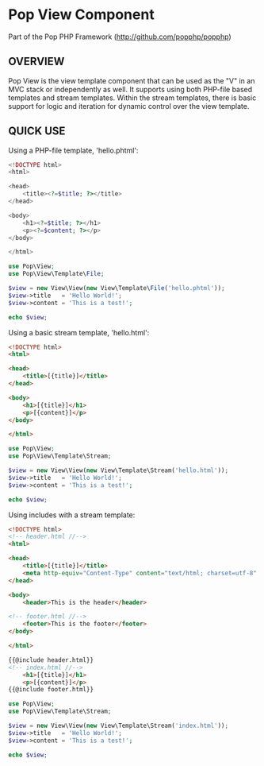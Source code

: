 Pop View Component
==================
Part of the Pop PHP Framework (http://github.com/popphp/popphp)

OVERVIEW
--------
Pop View is the view template component that can be used as the "V" in
an MVC stack or independently as well. It supports using both PHP-file
based templates and stream templates. Within the stream templates, there
is basic support for logic and iteration for dynamic control over
the view template.

QUICK USE
---------

Using a PHP-file template, 'hello.phtml':

```php
<!DOCTYPE html>
<html>

<head>
    <title><?=$title; ?></title>
</head>

<body>
    <h1><?=$title; ?></h1>
    <p><?=$content; ?></p>
</body>

</html>
```

```php
use Pop\View;
use Pop\View\Template\File;

$view = new View\View(new View\Template\File('hello.phtml'));
$view->title   = 'Hello World!';
$view->content = 'This is a test!';

echo $view;
```

Using a basic stream template, 'hello.html':

```html
<!DOCTYPE html>
<html>

<head>
    <title>[{title}]</title>
</head>

<body>
    <h1>[{title}]</h1>
    <p>[{content}]</p>
</body>

</html>
```

```php
use Pop\View;
use Pop\View\Template\Stream;

$view = new View\View(new View\Template\Stream('hello.html'));
$view->title   = 'Hello World!';
$view->content = 'This is a test!';

echo $view;
```

Using includes with a stream template:

```html
<!DOCTYPE html>
<!-- header.html //-->
<html>

<head>
    <title>[{title}]</title>
    <meta http-equiv="Content-Type" content="text/html; charset=utf-8" />
</head>

<body>
    <header>This is the header</header>
```

```html
<!-- footer.html //-->
    <footer>This is the footer</footer>
</body>

</html>
```

```html
{{@include header.html}}
<!-- index.html //-->
    <h1>[{title}]</h1>
    <p>[{content}]</p>
{{@include footer.html}}
```

```php
use Pop\View;
use Pop\View\Template\Stream;

$view = new View\View(new View\Template\Stream('index.html'));
$view->title   = 'Hello World!';
$view->content = 'This is a test!';

echo $view;
```
